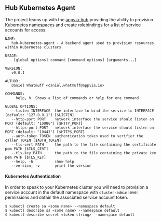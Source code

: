 ## **Hub Kubernetes Agent**

The project teams up with the [appvia-hub](https://github.com/appvia/appvia-hub) providing the ability to provision Kubernetes namespaces and create rolebindings for a list of service accounts for access.

```
NAME:
   hub-kubernetes-agent - A backend agent used to provision resources within Kubernetes clusters

USAGE:
    [global options] command [command options] [arguments...]

VERSION:
   v0.0.1

AUTHOR:
   Daniel Whatmuff <daniel.whatmuff@appvia.io>

COMMANDS:
     help, h  Shows a list of commands or help for one command

GLOBAL OPTIONS:
   --listen INTERFACE  the interface to bind the service to INTERFACE (default: "127.0.0.1") [$LISTEN]
   --http-port PORT    network interface the service should listen on PORT (default: "10080") [$HTTP_PORT]
   --https-port PORT   network interface the service should listen on PORT (default: "10443") [$HTTPS_PORT]
   --auth-token TOKEN  authentication token used to verifier the caller TOKEN [$AUTH_TOKEN]
   --tls-cert PATH     the path to the file containing the certificate pem PATH [$TLS_CERT]
   --tls-key PATH      the path to the file containing the private key pem PATH [$TLS_KEY]
   --help, -h          show help
   --version, -v       print the version
```

#### **Kubernetes Authentication**

In order to speak to your Kubernetes cluster you will need to provision a service account in the default namespace with `cluster-admin` level permissions and obtain the associated service account token.
```
$ kubectl create sa <some name> --namespace default
$ kubectl describe sa <some name> --namespace default
$ kubectl describe secret <token string> --namespace default
```
